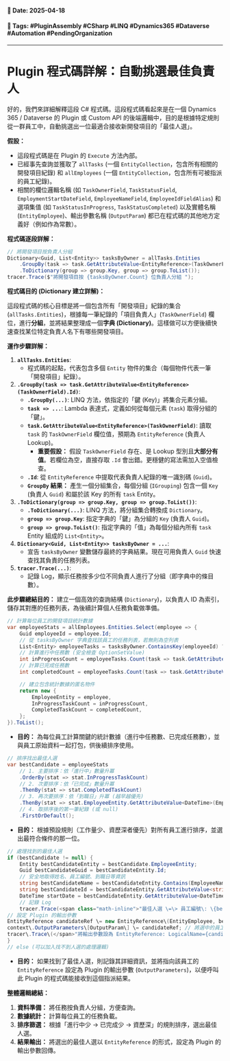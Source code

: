 #### 📅 **Date**: 2025-04-18
#### 🔖 **Tags**: #PluginAssembly #CSharp #LINQ #Dynamics365 #Dataverse #Automation #PendingOrganization

---
# Plugin 程式碼詳解：自動挑選最佳負責人

好的，我們來詳細解釋這段 C# 程式碼。這段程式碼看起來是在一個 Dynamics 365 / Dataverse 的 Plugin 或 Custom API 的後端邏輯中，目的是根據特定規則從一群員工中，自動挑選出一位最適合接收新開發項目的「最佳人選」。

**假設：**

-   這段程式碼是在 Plugin 的 `Execute` 方法內部。
-   已經事先查詢並獲取了 `allTasks` (一個 `EntityCollection`，包含所有相關的開發項目紀錄) 和 `allEmployees` (一個 `EntityCollection`，包含所有可被指派的員工紀錄)。
-   相關的欄位邏輯名稱 (如 `TaskOwnerField`, `TaskStatusField`, `EmploymentStartDateField`, `EmployeeNameField`, `EmployeeIdFieldAlias`) 和選項集值 (如 `TaskStatusInProgress`, `TaskStatusCompleted`) 以及實體名稱 (`EntityEmployee`)、輸出參數名稱 (`OutputParam`) 都已在程式碼的其他地方定義好（例如作為常數）。

**程式碼逐段詳解：**

```csharp
// 將開發項目按負責人分組
Dictionary<Guid, List<Entity>> tasksByOwner = allTasks.Entities
    .GroupBy(task => task.GetAttributeValue<EntityReference>(TaskOwnerField).Id)
    .ToDictionary(group => group.Key, group => group.ToList());
tracer.Trace($"將開發項目按 {tasksByOwner.Count} 位負責人分組 ");
````

**程式碼目的 (Dictionary 建立詳解)：**

這段程式碼的核心目標是將一個包含所有「開發項目」紀錄的集合 (`allTasks.Entities`)，根據每一筆紀錄的「項目負責人」(`TaskOwnerField`) 欄位，進行**分組**，並將結果整理成一個**字典 (Dictionary)**。這樣做可以方便後續快速查找某位特定負責人名下有哪些開發項目。

**運作步驟詳解：**

1. **`allTasks.Entities`**:
    - 程式碼的起點，代表包含多個 `Entity` 物件的集合（每個物件代表一筆「開發項目」紀錄）。
2. **`.GroupBy(task => task.GetAttributeValue<EntityReference>(TaskOwnerField).Id)`**:
    - **`.GroupBy(...)`**: LINQ 方法，依指定的「鍵 (Key)」將集合元素分組。
    - **`task => ...`**: Lambda 表達式，定義如何從每個元素 (`task`) 取得分組的「鍵」。
    - **`task.GetAttributeValue<EntityReference>(TaskOwnerField)`**: 讀取 `task` 的 `TaskOwnerField` 欄位值，預期為 `EntityReference` (負責人 Lookup)。
        - **重要假設：** 假設 `TaskOwnerField` 存在、是 Lookup 型別且**大部分有值**。若欄位為空，直接存取 `.Id` 會出錯。更穩健的寫法需加入空值檢查。
    - **`.Id`**: 從 `EntityReference` 中提取代表負責人紀錄的唯一識別碼 (`Guid`)。
    - **`GroupBy` 結果：** 產生一個分組集合，每個分組 (`IGrouping`) 包含一個 `Key` (負責人 `Guid`) 和屬於該 Key 的所有 `task` Entity。
3. **`.ToDictionary(group => group.Key, group => group.ToList())`**:
    - **`.ToDictionary(...)`**: LINQ 方法，將分組集合轉換成 `Dictionary`。
    - **`group => group.Key`**: 指定字典的「鍵」為分組的 `Key` (負責人 `Guid`)。
    - **`group => group.ToList()`**: 指定字典的「值」為每個分組內所有 `task` Entity 組成的 `List<Entity>`。
4. **`Dictionary<Guid, List<Entity>> tasksByOwner = ...`**:
    - 宣告 `tasksByOwner` 變數儲存最終的字典結果。現在可用負責人 `Guid` 快速查找其負責的任務列表。
5. **`tracer.Trace(...)`**:
    - 記錄 Log，顯示任務按多少位不同負責人進行了分組（即字典中的條目數）。

**此步驟總結目的：** 建立一個高效的查詢結構 (`Dictionary`)，以負責人 ID 為索引，儲存其對應的任務列表，為後續計算個人任務負載做準備。

```csharp
// 計算每位員工的開發項目統計數據
var employeeStats = allEmployees.Entities.Select(employee => {
    Guid employeeId = employee.Id;
    // 從 tasksByOwner 字典查找該員工的任務列表，若無則為空列表
    List<Entity> employeeTasks = tasksByOwner.ContainsKey(employeeId) ? tasksByOwner[employeeId] : new List<Entity>();
    // 計算進行中任務數 (安全檢查 OptionSetValue)
    int inProgressCount = employeeTasks.Count(task => task.GetAttributeValue<OptionSetValue>(TaskStatusField)?.Value == TaskStatusInProgress);
    // 計算已完成任務數
    int completedCount = employeeTasks.Count(task => task.GetAttributeValue<OptionSetValue>(TaskStatusField)?.Value == TaskStatusCompleted);

    // 建立包含統計數據的匿名物件
    return new {
        EmployeeEntity = employee,
        InProgressTaskCount = inProgressCount,
        CompletedTaskCount = completedCount,
    };
}).ToList();
```

- **目的：** 為每位員工計算關鍵的統計數據（進行中任務數、已完成任務數），並與員工原始資料一起打包，供後續排序使用。

```csharp
// 排序找出最佳人選
var bestCandidate = employeeStats
    // 1. 主要排序：依「進行中」數量升冪
    .OrderBy(stat => stat.InProgressTaskCount)
    // 2. 次要排序：依「已完成」數量升冪
    .ThenBy(stat => stat.CompletedTaskCount)
    // 3. 再次要排序：依「到職日」升冪 (越早越優先)
    .ThenBy(stat => stat.EmployeeEntity.GetAttributeValue<DateTime>(EmploymentStartDateField))
    // 4. 取排序後的第一筆紀錄 (或 null)
    .FirstOrDefault();
```

- **目的：** 根據預設規則（工作量少、資歷深者優先）對所有員工進行排序，並選出最符合條件的那一位。

```csharp
// 處理找到的最佳人選
if (bestCandidate != null) {
    Entity bestCandidateEntity = bestCandidate.EmployeeEntity;
    Guid bestCandidateGuid = bestCandidateEntity.Id;
    // 安全地取得姓名、員工編號、到職日等資訊
    string bestCandidateName = bestCandidateEntity.Contains(EmployeeNameField) ? bestCandidateEntity.GetAttributeValue<string>(EmployeeNameField) : string.Empty;
    string bestCandidateId = bestCandidateEntity.GetAttributeValue<string>(EmployeeIdFieldAlias);
    DateTime startDate = bestCandidateEntity.GetAttributeValue<DateTime>(EmploymentStartDateField);
    // 記錄 Log
    tracer.Trace(<span class="math-inline">"最佳人選 \=\> 員工編號\: \{bestCandidateId\}, 姓名\: \{bestCandidateName\}, 開發中\=\{bestCandidate\.InProgressTaskCount\}, 已結案\=\{bestCandidate\.CompletedTaskCount\}, 到職日\=\{startDate\.ToShortDateString\(\)\}"\);
// 設定 Plugin 的輸出參數
EntityReference candidateRef \= new EntityReference\(EntityEmployee, bestCandidateGuid\);
context\.OutputParameters\[OutputParam\] \= candidateRef; // 將選中的員工參照回傳
tracer\.Trace\(</span>"將輸出參數設為 EntityReference: LogicalName={candidateRef.LogicalName}, Id={candidateRef.Id}");
}
// else (可以加入找不到人選的處理邏輯)
```

- **目的：** 如果找到了最佳人選，則記錄其詳細資訊，並將指向該員工的 `EntityReference` 設定為 Plugin 的輸出參數 (`OutputParameters`)，以便呼叫此 Plugin 的程式碼能接收到這個指派結果。

**整體邏輯總結：**

1. **資料準備：** 將任務按負責人分組，方便查詢。
2. **數據統計：** 計算每位員工的任務負載。
3. **排序篩選：** 根據「進行中少 -> 已完成少 -> 資歷深」的規則排序，選出最佳人選。
4. **結果輸出：** 將選出的最佳人選以 `EntityReference` 的形式，設定為 Plugin 的輸出參數回傳。
